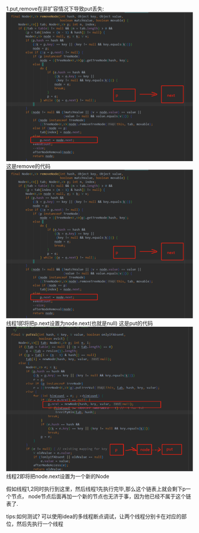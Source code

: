 1.put,remove在非扩容情况下导致put丢失:
<img src= "../resources/1.png"/>
这是remove的代码
![put remove](../resources/1.png "put remove")
线程1即将把p.next设置为node.next(也就是null)
这是put的代码
![put remove](../resources/2.png "put remove")
线程2即将把node.next设置为一个新的Node

假如线程1,2同时执行到这里，然后线程1先执行完毕,那么这个链表上就会剩下p一个节点，
node节点后面再加一个新的节点也无济于事，因为他已经不属于这个链表了.

tips:如何测试?
可以使用idea的多线程断点调试，让两个线程分别卡在对应的部位，然后先执行一个线程